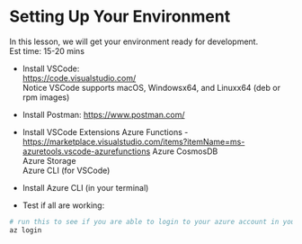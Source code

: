 # Setting Up Your Environment
In this lesson, we will get your environment ready for development.  
Est time: 15-20 mins
- Install VSCode:   
    https://code.visualstudio.com/  
    Notice VSCode supports macOS, Windowsx64, and Linuxx64 (deb or rpm images)    
    
- Install Postman: https://www.postman.com/  

- Install VSCode Extensions
    Azure Functions  - https://marketplace.visualstudio.com/items?itemName=ms-azuretools.vscode-azurefunctions
    Azure CosmosDB  
    Azure Storage  
    Azure CLI  (for VSCode)
    
- Install Azure CLI (in your terminal)  

- Test if all are working:
 ```bash
# run this to see if you are able to login to your azure account in your terminal  
az login 
```

